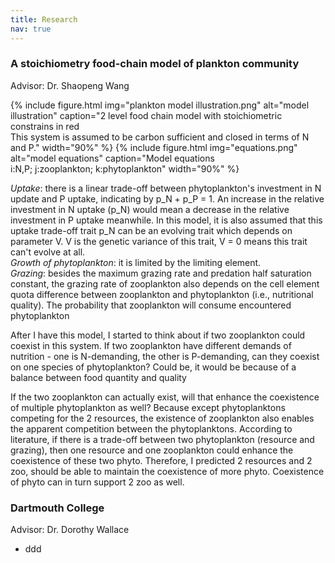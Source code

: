 ```yaml
---
title: Research
nav: true
---
```


### A stoichiometry food-chain model of plankton community
Advisor: Dr. Shaopeng Wang


{% include figure.html img="plankton model illustration.png" alt="model illustration" caption="2 level food chain model with stoichiometric constrains in red<br/>This system is assumed to be carbon sufficient and closed in terms of N and P." width="90%" %}
{% include figure.html img="equations.png" alt="model equations" caption="Model equations<br/>i:N,P; j:zooplankton; k:phytoplankton" width="90%" %}

*Uptake*: there is a linear trade-off between phytoplankton's investment in N update and P uptake, indicating by p_N + p_P = 1. An increase in the relative investment in N uptake (p_N) would mean a decrease in the relative investment in P uptake meanwhile. In this model, it is also assumed that this uptake trade-off trait p_N can be an evolving trait which depends on parameter V. V is the genetic variance of this trait, V = 0 means this trait can't evolve at all. <br/>
*Growth of phytoplankton*: it is limited by the limiting element. <br/>
*Grazing*: besides the maximum grazing rate and predation half saturation constant, the grazing rate of zooplankton also depends on the cell element quota difference between zooplankton and phytoplankton (i.e., nutritional quality). The probability that zooplankton will consume encountered phytoplankton 

After I have this model, I started to think about if two zooplankton could coexist in this system. If two zooplankton have different demands of nutrition - one is N-demanding, the other is P-demanding, can they coexist on one species of phytoplankton? Could be, it would be because of a balance between food quantity and quality

If the two zooplankton can actually exist, will that enhance the coexistence of multiple phytoplankton as well? Because except phytoplanktons competing for the 2 resources, the existence of zooplankton also enables the apparent competition between the phytoplanktons. According to literature, if there is a trade-off between two phytoplankton (resource and grazing), then one  resource and one zooplankton could enhance the coexistence of these two phyto. Therefore, I predicted 2 resources and 2 zoo, should be able to maintain the coexistence of more phyto. Coexistence of phyto can in turn support 2 zoo as well.




### Dartmouth College <br/>
Advisor: Dr. Dorothy Wallace

- ddd


